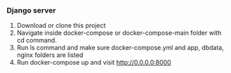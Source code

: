 ### Django server

1. Download or clone this project
2. Navigate inside docker-compose or docker-compose-main folder with cd command.
3. Run ls command and make sure docker-compose.yml and app, dbdata, nginx folders are listed
4. Run docker-compose up and visit http://0.0.0.0:8000
